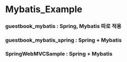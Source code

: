 # Mybatis_Example

### guestbook_mybatis : Spring, Mybatis 따로 적용 
### guestbook_mybatis_spring : Spring + Mybatis
### SpringWebMVCSample : Spring + Mybatis

